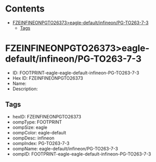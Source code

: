 



Contents
========

* [FZEINFINEONPGTO26373>eagle-default/infineon/PG-TO263-7-3](#fzeinfineonpgto26373eagle-defaultinfineonpg-to263-7-3)
	* [Tags](#tags)

# FZEINFINEONPGTO26373>eagle-default/infineon/PG-TO263-7-3

- ID: FOOTPRINT-eagle-eagle-default-infineon-PG-TO263-7-3
- Hex ID: FZEINFINEONPGTO26373
- Name: 
- Description: 

## Tags

- hexID: FZEINFINEONPGTO26373
- oompType: FOOTPRINT
- oompSize: eagle
- oompColor: eagle-default
- oompDesc: infineon
- oompIndex: PG-TO263-7-3
- oompName: eagle-default/infineon/PG-TO263-7-3
- oompID: FOOTPRINT-eagle-eagle-default-infineon-PG-TO263-7-3
